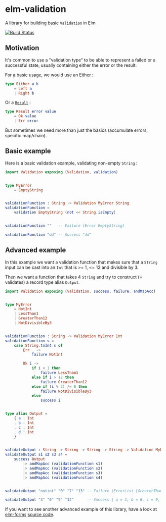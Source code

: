# elm-validation

A library for building basic [`Validation`](http://package.elm-lang.org/packages/ozmat/elm-validation/latest/Validation#Validation) in Elm

[![Build Status](https://travis-ci.org/ozmat/elm-validation.svg?branch=master)](https://travis-ci.org/ozmat/elm-validation)

## Motivation

It's common to use a "validation type" to be able to represent a failed or
a successful state, usually containing either the error or the result.

For a basic usage, we would use an Either :

```elm
type Either a b
    = Left a
    | Right b
```

Or a [`Result`](http://package.elm-lang.org/packages/elm-lang/core/latest/Result#Result) :

```elm
type Result error value
    = Ok value
    | Err error
```

But sometimes we need more than just the basics (accumulate errors,
specific map/chain).

## Basic example

Here is a basic validation example, validating non-empty `String` :

```elm
import Validation exposing (Validation, validation)


type MyError
    = EmptyString


validationFunction : String -> Validation MyError String
validationFunction =
    validation EmptyString (not << String.isEmpty)


validationFunction ""   -- Failure (Error EmptyString)

validationFunction "dd" -- Success "dd"
```

## Advanced example

In this example we want a validation function that makes sure that a `String`
input can be cast into an `Int` that is >= 1, <= 12 and divisible by 3.

Then we want a function that takes 4 `String` and try to construct (= validates)
a record type alias `Output`.

```elm
import Validation exposing (Validation, success, failure, andMapAcc)


type MyError
    = NotInt
    | LessThan1
    | GreaterThan12
    | NotDivisibleBy3


validationFunction : String -> Validation MyError Int
validationFunction s =
    case String.toInt s of
        Err _ ->
            failure NotInt

        Ok i ->
            if i < 1 then
                failure LessThan1
            else if i > 12 then
                failure GreaterThan12
            else if (i % 3) /= 0 then
                failure NotDivisibleBy3
            else
                success i


type alias Output =
    { a : Int
    , b : Int
    , c : Int
    , d : Int
    }


validateOutput : String -> String -> String -> String -> Validation MyError Output
validateOutput s1 s2 s3 s4 =
    success Output
        |> andMapAcc (validationFunction s1)
        |> andMapAcc (validationFunction s2)
        |> andMapAcc (validationFunction s3)
        |> andMapAcc (validationFunction s4)


validateOutput "notint" "0" "7" "13" -- Failure (ErrorList [GreaterThan12,NotDivisibleBy3,LessThan1,NotInt])

validateOutput "3" "6" "9" "12"      -- Success { a = 3, b = 6, c = 9, d = 12 }
```

If you want to see another advanced example of this library, have a look
at [elm-forms](http://package.elm-lang.org/packages/ozmat/elm-forms/latest/) [source code](https://github.com/ozmat/elm-forms).
